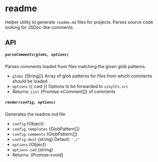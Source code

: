 # readme

Helper utility to generate `readme.md` files for projects.
Parses source code looking for JSDoc-like comments.

## API

##### `parseComments(globs, options)`

Parses comments loaded from files matching the given
glob patterns.

- `globs` {String[]} Array of glob patterns for files
                        from which comments should be loaded 
- `options` {{ cwd }} Options to be forwarded to `vinylFs.src` 
- Returns: `List` {Promise->Comment[]} of comments

##### `render(config, options)`

Generates the readme.md file

- `config` {Object} 
- `config.templates` {GlobPattern[]} 
- `config.comments` {GlobPattern[]} 
- `config.dest` {string} Default: `'./'`
- `options` {Object} 
- `options.cwd` {string} 
- Returns: {Promise->void}
